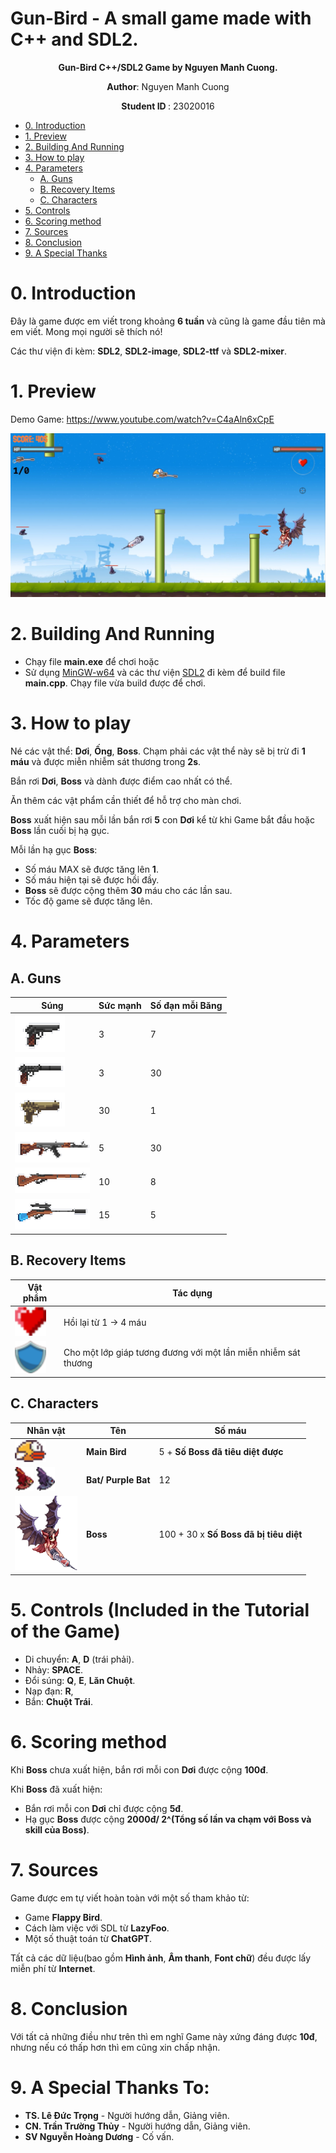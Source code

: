 # Gun-Bird - A small game made with C++ and SDL2.
<p align="center">
    <strong> Gun-Bird C++/SDL2 Game by Nguyen Manh Cuong. </strong>
</p>
<p align="center">
 <strong>Author</strong>: Nguyen Manh Cuong
</p>
<p align="center">
 <strong> Student ID </strong>: 23020016
</p>

- [0. Introduction](#0-introduction)
- [1. Preview](#1-preview)
- [2. Building And Running](#2-building-and-running)
- [3. How to play](#3-how-to-play)
- [4. Parameters](#4-parameters)
  * [A. Guns](#a-guns)
  * [B. Recovery Items](#b-recovery-items)
  * [C. Characters](#c-characters)
- [5. Controls](#5-controls-included-in-the-tutorial-of-the-game)
- [6. Scoring method](#6-scoring-method)
- [7. Sources](#7-sources)
- [8. Conclusion](#8-conclusion)
- [9. A Special Thanks](#9-a-special-thanks-to)

# 0. Introduction
Đây là game được em viết trong khoảng **6 tuần** và cũng là game đầu tiên mà em viết. Mong mọi người sẽ thích nó!

Các thư viện đi kèm: **SDL2**, **SDL2-image**, **SDL2-ttf** và **SDL2-mixer**.

# 1. Preview
Demo Game: https://www.youtube.com/watch?v=C4aAln6xCpE

![image](image/Preview/GamePreview.png)
# 2. Building And Running
  - Chạy file **main.exe** để chơi hoặc
  - Sử dụng [MinGW-w64](https://www.mingw-w64.org/) và các thư viện [SDL2](https://www.libsdl.org/) đi kèm để build file **main.cpp**. Chạy file vừa build được để chơi.
# 3. How to play
Né các vật thể: **Dơi**, **Ống**, **Boss**. Chạm phải các vật thể này sẽ bị trừ đi **1 máu** và được miễn nhiễm sát thương trong **2s**.

Bắn rơi **Dơi**, **Boss** và dành được điểm cao nhất có thể.

Ăn thêm các vật phẩm cần thiết để hỗ trợ cho màn chơi.

**Boss** xuất hiện sau mỗi lần bắn rơi **5** con **Dơi** kể từ khi Game bắt đầu hoặc **Boss** lần cuối bị hạ gục.

Mỗi lần hạ gục **Boss**:
  - Số máu MAX sẽ được tăng lên **1**.
  - Số máu hiện tại sẽ được hồi đầy.
  - **Boss** sẽ được cộng thêm **30** máu cho các lần sau.
  - Tốc độ game sẽ được tăng lên.
# 4. Parameters
## A. Guns
| Súng                                                | Sức mạnh | Số đạn mỗi Băng |
|-----------------------------------------------------|----------|-----------------|
| <img src="image/Preview/Pistol.png" width=80>       | 3        | 7               |
| <img src="image/Preview/SilentPistol.png" width=80> | 3        | 30              |
| <img src="image/Preview/GoldPistol.png" width=80>   | 30       | 1               |
| <img src="image/Preview/Ak47.png" width=120>        | 5        | 30              |
| <img src="image/Preview/Win94.png" width=120>       | 10       | 8               |
| <img src="image/Preview/Sniper.png" width=120>      | 15       | 5               |

## B. Recovery Items
| Vật phẩm                                          | Tác dụng                                                       |
|---------------------------------------------------|----------------------------------------------------------------|
| <img src="image/Preview/healthitem.png" width=50> | Hồi lại từ 1 -> 4 máu                                          |
| <img src="image/Preview/ShieldItem.png" width=50> | Cho một lớp giáp tương đương với một lần miễn nhiễm sát thương |

## C. Characters
| Nhân vật                                                                                    | Tên                 | Số máu                                 |
|---------------------------------------------------------------------------------------------|---------------------|----------------------------------------|
| <img src="image/Preview/mainBird.png" width=50>                                             | **Main Bird**       | 5 + **Số Boss đã tiêu diệt được**      |
| <img src="image/Preview/Bat.png" width=30> <img src="image/Preview/PurpleBat.png" width=30> | **Bat/ Purple Bat** | 12                                     |
| <img src="image/Preview/Boss.png" width=100>                                                | **Boss**            | 100 + 30 x **Số Boss đã bị tiêu diệt** |

# 5. Controls (Included in the Tutorial of the Game)
  - Di chuyển: **A**, **D** (trái phải).
  - Nhảy: **SPACE**.
  - Đổi súng: **Q**, **E**, **Lăn Chuột**.
  - Nạp đạn: **R**,
  - Bắn: **Chuột Trái**.
# 6. Scoring method
Khi **Boss** chưa xuất hiện, bắn rơi mỗi con **Dơi** được cộng **100đ**.

Khi **Boss** đã xuất hiện:
  - Bắn rơi mỗi con **Dơi** chỉ được cộng **5đ**.
  - Hạ gục **Boss** được cộng **2000đ/ 2^(Tổng số lần va chạm với Boss và skill của Boss)**.
# 7. Sources
Game được em tự viết hoàn toàn với một số tham khảo từ:
  - Game **Flappy Bird**.
  - Cách làm việc với SDL từ **LazyFoo**.
  - Một số thuật toán từ **ChatGPT**.

Tất cả các dữ liệu(bao gồm **Hình ảnh**, **Âm thanh**, **Font chữ**) đều được lấy miễn phí từ **Internet**.
# 8. Conclusion
Với tất cả những điều như trên thì em nghĩ Game này xứng đáng được **10đ**, nhưng nếu có thấp hơn thì em cũng xin chấp nhận. 
# 9. A Special Thanks To:
- **TS. Lê Đức Trọng** - Người hướng dẫn, Giảng viên.
- **CN. Trần Trường Thủy** - Người hướng dẫn, Giảng viên.
- **SV Nguyễn Hoàng Dương** - Cố vấn.